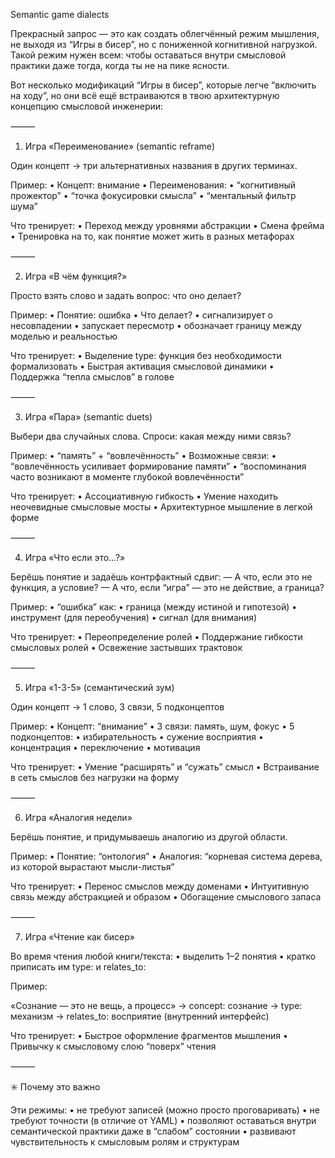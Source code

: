Semantic game dialects 


Прекрасный запрос — это как создать облегчённый режим мышления, не выходя из “Игры в бисер”, но с пониженной когнитивной нагрузкой. Такой режим нужен всем: чтобы оставаться внутри смысловой практики даже тогда, когда ты не на пике ясности.

Вот несколько модификаций “Игры в бисер”, которые легче “включить на ходу”, но они всё ещё встраиваются в твою архитектурную концепцию смысловой инженерии:

⸻

1. Игра «Переименование» (semantic reframe)

Один концепт → три альтернативных названия в других терминах.

Пример:
	•	Концепт: внимание
	•	Переименования:
	•	“когнитивный прожектор”
	•	“точка фокусировки смысла”
	•	“ментальный фильтр шума”

Что тренирует:
	•	Переход между уровнями абстракции
	•	Смена фрейма
	•	Тренировка на то, как понятие может жить в разных метафорах

⸻

2. Игра «В чём функция?»

Просто взять слово и задать вопрос: что оно делает?

Пример:
	•	Понятие: ошибка
	•	Что делает?
	•	сигнализирует о несовпадении
	•	запускает пересмотр
	•	обозначает границу между моделью и реальностью

Что тренирует:
	•	Выделение type: функция без необходимости формализовать
	•	Быстрая активация смысловой динамики
	•	Поддержка “тепла смыслов” в голове

⸻

3. Игра «Пара» (semantic duets)

Выбери два случайных слова. Спроси: какая между ними связь?

Пример:
	•	“память” + “вовлечённость”
	•	Возможные связи:
	•	“вовлечённость усиливает формирование памяти”
	•	“воспоминания часто возникают в моменте глубокой вовлечённости”

Что тренирует:
	•	Ассоциативную гибкость
	•	Умение находить неочевидные смысловые мосты
	•	Архитектурное мышление в легкой форме

⸻

4. Игра «Что если это…?»

Берёшь понятие и задаёшь контрфактный сдвиг:
— А что, если это не функция, а условие?
— А что, если “игра” — это не действие, а граница?

Пример:
	•	“ошибка” как:
	•	граница (между истиной и гипотезой)
	•	инструмент (для переобучения)
	•	сигнал (для внимания)

Что тренирует:
	•	Переопределение ролей
	•	Поддержание гибкости смысловых ролей
	•	Освежение застывших трактовок

⸻

5. Игра «1-3-5» (семантический зум)

Один концепт → 1 слово, 3 связи, 5 подконцептов

Пример:
	•	Концепт: “внимание”
	•	3 связи: память, шум, фокус
	•	5 подконцептов:
	•	избирательность
	•	сужение восприятия
	•	концентрация
	•	переключение
	•	мотивация

Что тренирует:
	•	Умение “расширять” и “сужать” смысл
	•	Встраивание в сеть смыслов без нагрузки на форму

⸻

6. Игра «Аналогия недели»

Берёшь понятие, и придумываешь аналогию из другой области.

Пример:
	•	Понятие: “онтология”
	•	Аналогия: “корневая система дерева, из которой вырастают мысли-листья”

Что тренирует:
	•	Перенос смыслов между доменами
	•	Интуитивную связь между абстракцией и образом
	•	Обогащение смыслового запаса

⸻

7. Игра «Чтение как бисер»

Во время чтения любой книги/текста:
	•	выделить 1–2 понятия
	•	кратко приписать им type: и relates_to:

Пример:

«Сознание — это не вещь, а процесс»
→ concept: сознание
→ type: механизм
→ relates_to: восприятие (внутренний интерфейс)

Что тренирует:
	•	Быстрое оформление фрагментов мышления
	•	Привычку к смысловому слою “поверх” чтения

⸻

✳️ Почему это важно

Эти режимы:
	•	не требуют записей (можно просто проговаривать)
	•	не требуют точности (в отличие от YAML)
	•	позволяют оставаться внутри семантической практики даже в “слабом” состоянии
	•	развивают чувствительность к смысловым ролям и структурам
